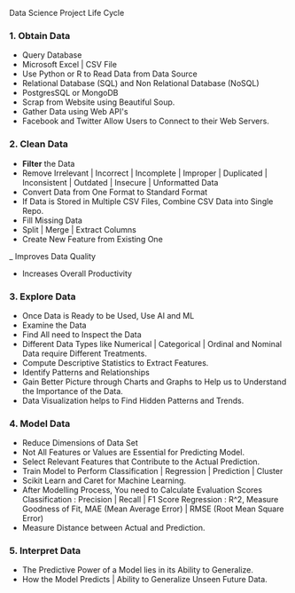 Data Science Project Life Cycle

### 1. Obtain Data 
- Query Database
- Microsoft Excel | CSV File
- Use Python or R to Read Data from Data Source
- Relational Database (SQL) and Non Relational Database (NoSQL)
- PostgresSQL or MongoDB
- Scrap from Website using Beautiful Soup. 
- Gather Data using Web API's
- Facebook and Twitter Allow Users to Connect to their Web Servers.

### 2. Clean Data
- **Filter** the Data
- Remove Irrelevant | Incorrect | Incomplete | Improper | Duplicated | Inconsistent | Outdated | Insecure | Unformatted Data
- Convert Data from One Format to Standard Format
- If Data is Stored in Multiple CSV Files, Combine CSV Data into Single Repo.
- Fill Missing Data 
- Split | Merge | Extract Columns 
- Create New Feature from Existing One

_ Improves Data Quality
- Increases Overall Productivity



### 3. Explore Data
- Once Data is Ready to be Used, Use AI and ML
- Examine the Data
- Find All need to Inspect the Data 
- Different Data Types like Numerical | Categorical | Ordinal and Nominal Data require Different Treatments.
- Compute Descriptive Statistics to Extract Features.
- Identify Patterns and Relationships
- Gain Better Picture through Charts and Graphs to Help us to Understand the Importance of the Data.
- Data Visualization helps to Find Hidden Patterns and Trends.

### 4. Model Data
- Reduce Dimensions of Data Set
- Not All Features or Values are Essential for Predicting Model.
- Select Relevant Features that Contribute to the Actual Prediction.
- Train Model to Perform Classification | Regression | Prediction | Cluster 
- Scikit Learn and Caret for Machine Learning.
- After Modelling Process, You need to Calculate Evaluation Scores
Classification : Precision | Recall | F1 Score
Regression : R^2, Measure Goodness of Fit, MAE (Mean Average Error) | RMSE (Root Mean Square Error)
- Measure Distance between Actual and Prediction.

### 5. Interpret Data
- The Predictive Power of a Model lies in its Ability to Generalize.
- How the Model Predicts | Ability to Generalize Unseen Future Data.

